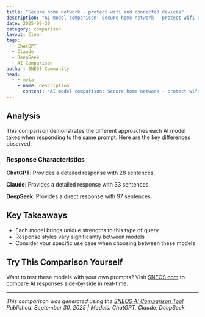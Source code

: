 ```yaml
---
title: "Secure home network - protect wifi and connected devices"
description: "AI model comparison: Secure home network - protect wifi and connected devices..."
date: 2025-09-30
category: comparison
layout: Clean
tags:
  - ChatGPT
  - Claude
  - DeepSeek
  - AI Comparison
author: SNEOS Community
head:
  - - meta
    - name: description
      content: "AI model comparison: Secure home network - protect wifi and connected devices..."
---
```


<ChatComparison
  title="Secure home network - protect wifi and connected devices"
  prompt="Secure home network - protect wifi and connected devices"
  :responses='{
    "ChatGPT": "Securing your home network is vital to protect your personal information, devices, and privacy. Here are comprehensive steps you can take to protect your Wi-Fi and all connected devices:\n\n### 1. Secure Your Wi-Fi Network\n- **Change Default Router Login Credentials:**  \n  Most routers come with default usernames and passwords which are widely known. Change these to strong, unique credentials.\n\n- **Use Strong Wi-Fi Password:**  \n  Set a complex Wi-Fi password (WPA3 or WPA2 encryption). Avoid simple passwords like \u201Cpassword123\u201D or common phrases.\n\n- **Enable WPA3 or WPA2 Encryption:**  \n  Use the strongest encryption standard your router supports. WPA3 is newest and most secure; if your router only supports WPA2, use that.\n\n- **Change Default SSID:**  \n  Rename your Wi-Fi network name (SSID) to something unique, but avoid personal information that could identify you.\n\n- **Disable WPS (Wi-Fi Protected Setup):**  \n  WPS can be vulnerable to brute-force attacks, so turn it off.\n\n- **Keep Router Firmware Updated:**  \n  Regularly check for and install firmware updates from your router manufacturer to patch security vulnerabilities.\n\n### 2. Network Configuration\n- **Enable Network Firewall:**  \n  Use the router\u2019s built-in firewall to block unauthorized access.\n\n- **Disable Remote Management:**  \n  Unless necessary, turn off remote access to your router\u2019s admin panel.\n\n- **Use Guest Networks:**  \n  Create a separate guest Wi-Fi network for visitors to keep your main network devices isolated.\n\n- **Assign Static IPs or Use MAC Filtering:**  \n  Restrict devices allowed on your network by whitelisting MAC addresses, although this can be bypassed by skilled attackers.\n\n### 3. Protect Connected Devices\n- **Keep Device Software Updated:**  \n  Regularly update operating systems, firmware, and apps on all devices (computers, smartphones, smart TVs, IoT devices).\n\n- **Use Strong, Unique Passwords on Devices:**  \n  Avoid using the same password on multiple devices or accounts.\n\n- **Enable Device Firewalls and Antivirus:**  \n  Use reputable security software on your computers and smart devices.\n\n- **Disable Unused Services and Ports:**  \n  Turn off Bluetooth, remote access, or file sharing when not in use.\n\n- **Secure IoT Devices:**  \n  Change default passwords, keep firmware updated, and consider segmenting them on a separate VLAN or guest network.\n\n### 4. Additional Security Measures\n- **Use a VPN:**  \n  Use a trusted VPN service for an extra layer of encryption on your devices.\n\n- **Monitor Network Activity:**  \n  Use your router\u2019s interface or network monitoring tools to check for unknown devices or unusual traffic.\n\n- **Enable Two-Factor Authentication (2FA):**  \n  Use 2FA on important accounts and device admin logins whenever possible.\n\n- **Backup Router Configuration:**  \n  Save a secure backup of your router\u2019s settings after configuration.\n\n---\n\n### Summary Checklist\n- Change router admin username/password  \n- Set strong Wi-Fi password with WPA3/WPA2  \n- Update router firmware regularly  \n- Disable WPS and remote management  \n- Use guest network for visitors  \n- Keep all devices software and firmware updated  \n- Use firewalls and antivirus software on devices  \n- Secure IoT devices and use network segmentation  \n- Monitor connected devices regularly  \n- Use VPN and enable 2FA where possible  \n\nBy following these steps, you can ensure your home network is significantly more secure against unauthorized access and cyber threats.",
    "Claude": "# Comprehensive Home Network Security Guide\n\n## 1. Router \u0026 WiFi Security\n\n### **Router Configuration**\n- **Change default admin credentials** immediately\n- **Update firmware regularly** (enable auto-updates if available)\n- **Disable WPS** (WiFi Protected Setup)\n- **Disable remote management** unless absolutely needed\n- **Change default network name (SSID)** - avoid revealing router brand/model\n\n### **WiFi Security Settings**\n- **Use WPA3** encryption (or WPA2 if WPA3 unavailable)\n- **Create a strong WiFi password** (12\u002B characters, mixed case, numbers, symbols)\n- **Hide network SSID** (optional security through obscurity)\n- **Enable MAC address filtering** for critical devices\n- **Set up guest network** for visitors and IoT devices\n\n## 2. Network Segmentation\n\n### **Create Separate Networks**\n- **Main network**: Computers, phones, tablets\n- **Guest network**: Visitors\n- **IoT network**: Smart home devices, security cameras\n- **Work network**: If working from home\n\n### **VLAN Setup** (Advanced)\nConfigure VLANs to isolate device categories and limit cross-communication.\n\n## 3. Device Security\n\n### **All Connected Devices**\n- **Change default passwords** on all devices\n- **Enable automatic updates** where possible\n- **Regularly update firmware/software**\n- **Disable unnecessary features** (microphones, cameras when not needed)\n- **Review device permissions** and data sharing settings\n\n### **IoT Device Specific**\n- **Research security reputation** before purchasing\n- **Isolate on separate network**\n- **Monitor network traffic** for unusual activity\n- **Replace devices** that no longer receive security updates\n\n## 4. Network Monitoring\n\n### **Built-in Router Tools**\n- **Check connected devices** regularly\n- **Monitor bandwidth usage** for anomalies\n- **Review access logs**\n- **Set up notifications** for new device connections\n\n### **Third-party Solutions**\n- **Network scanning tools**: Fing, Advanced IP Scanner\n- **Router firmware alternatives**: DD-WRT, OpenWrt (for tech-savvy users)\n- **Network monitoring**: PRTG, SolarWinds (for advanced users)\n\n## 5. Firewall Configuration\n\n### **Router Firewall**\n- **Enable built-in firewall**\n- **Block unnecessary ports**\n- **Configure port forwarding** carefully (only when needed)\n- **Enable DDoS protection**\n\n### **Device-level Firewalls**\n- **Enable Windows/Mac firewalls**\n- **Configure application-specific rules**\n- **Block suspicious outbound connections**\n\n## 6. DNS Security\n\n### **Secure DNS Services**\nReplace default ISP DNS with secure alternatives:\n- **Cloudflare**: 1.1.1.1, 1.0.0.1\n- **Quad9**: 9.9.9.9, 149.112.112.112\n- **OpenDNS**: 208.67.222.222, 208.67.220.220\n\n### **DNS Filtering**\n- **Block malicious domains**\n- **Filter inappropriate content**\n- **Prevent DNS hijacking**\n\n## 7. VPN Setup\n\n### **Router-level VPN**\n- **Install VPN on router** to protect all devices\n- **Choose reputable VPN service**\n- **Configure kill switch**\n\n### **Device-level VPN**\n- **Install VPN apps** on individual devices\n- **Use for sensitive activities**\n- **Enable auto-connect** on untrusted networks\n\n## 8. Regular Maintenance\n\n### **Monthly Tasks**\n- [ ] Check for router firmware updates\n- [ ] Review connected devices list\n- [ ] Monitor network performance\n- [ ] Update device passwords if needed\n\n### **Quarterly Tasks**\n- [ ] Audit all connected devices\n- [ ] Review and update firewall rules\n- [ ] Test backup internet connection\n- [ ] Security assessment of new devices\n\n### **Annual Tasks**\n- [ ] Change WiFi password\n- [ ] Complete security audit\n- [ ] Replace aging network equipment\n- [ ] Review and update security policies\n\n## 9. Emergency Procedures\n\n### **Suspected Compromise**\n1. **Disconnect affected devices**\n2. **Change router admin password**\n3. **Change WiFi password**\n4. **Factory reset if necessary**\n5. **Scan all devices for malware**",
    "DeepSeek": "Of course. Securing your home network is a critical step in protecting your privacy and data. A breach can lead to everything from stolen personal information to compromised smart home devices.\n\nHere is a comprehensive, actionable guide to secure your home Wi-Fi and all connected devices, broken down into essential steps.\n\n---\n\n### **Part 1: Fortifying Your Wi-Fi Network (The First Line of Defense)**\n\nYour Wi-Fi router is the gateway to your entire network. Securing it is priority number one.\n\n#### **1. Change Default Administrator Credentials**\nThis is the most critical step. The router\u0027s admin panel controls all settings.\n*   **Why:** Default usernames and passwords (like \u0022admin/admin\u0022) are public knowledge and are the first thing an attacker will try.\n*   **How:** Log into your router\u0027s web interface (usually via \u0060192.168.1.1\u0060 or \u0060192.168.0.1\u0060), find the administration section, and change both the username and password to something strong and unique.\n\n#### **2. Use Strong Wi-Fi Encryption (WPA3 or WPA2)**\nEncryption scrambles the data between your devices and your router.\n*   **Why:** Without it, anyone nearby can eavesdrop on your internet traffic.\n*   **How:** In your Wi-Fi settings, select:\n    *   **WPA3** (Best): The latest and most secure standard. Use this if your router and devices support it.\n    *   **WPA2 (AES)** (Good): The current widespread standard and perfectly secure for most homes. Avoid the outdated and vulnerable WEP or WPA (TKIP).\n\n#### **3. Set a Strong, Unique Wi-Fi Password**\nYour Wi-Fi password is different from your router\u0027s admin password.\n*   **Why:** Prevents neighbors or attackers from easily connecting to your network.\n*   **How:** Use a long passphrase (at least 12 characters) with a mix of uppercase, lowercase, numbers, and symbols. Avoid dictionary words or personal information.\n\n#### **4. Change Your Network Name (SSID)**\n*   **Why:** A default SSID (e.g., \u0022Netgear123\u0022) can reveal your router\u0027s make/model, giving attackers clues about its potential vulnerabilities.\n*   **How:** Change it to something unique that doesn\u0027t personally identify you (e.g., not \u0022SmithFamilyWiFi\u0022).\n\n#### **5. Disable WPS (Wi-Fi Protected Setup)**\n*   **Why:** WPS (the push-button or PIN method) is notoriously vulnerable to brute-force attacks. It can be bypassed in hours.\n*   **How:** Find the WPS setting in your router\u0027s admin panel and **disable it**.\n\n#### **6. Keep Your Router\u0027s Firmware Updated**\n*   **Why:** Firmware updates patch security vulnerabilities that hackers can exploit.\n*   **How:** Enable automatic updates if available. Otherwise, check for updates in the router\u0027s admin panel every few months.\n\n#### **7. Disable Remote Management**\n*   **Why:** This feature allows you to access your router\u0027s admin panel from the internet. For 99% of users, this is an unnecessary risk.\n*   **How:** Ensure \u0022Remote Management\u0022 is turned off. You should only be able to access the admin panel when connected to your home Wi-Fi.\n\n#### **8. Create a Guest Network**\n*   **Why:** This provides internet access to visitors without giving them access to your main network where your computers, smart devices, and file shares live.\n*   **How:** Enable the guest network feature, give it a different name and password, and ensure it\u0027s isolated from your main network.\n\n---\n\n### **Part 2: Securing Connected Devices (The Internet of Things - IoT)**\n\nSmart TVs, speakers, cameras, and other IoT devices are often the weakest link.\n\n#### **1. Change Default Passwords Immediately**\n*   Every device, especially security cameras, must have its default password changed upon setup.\n\n#### **2. Segment Your Network**\nThis is an advanced but highly effective tactic.\n*   **Why:** If a smart light bulb gets hacked, you don\u0027t want the attacker to have a direct path to your laptop or phone.\n*   **How:**\n    *   **VLANs (Virtual LANs):** Many advanced routers (like ASUS, Ubiquiti, TP-Link Omada) allow you to create separate virtual networks. Place all IoT devices on one VLAN and your trusted devices (computers, phones) on another.\n    *   **Use the Guest Network:** A simpler alternative is to put all your IoT devices on the **Guest Network** you created in Part 1.\n\n#### **3. Regularly Update Device Firmware**\n*   Just like your router, smart devices receive security patches. Enable automatic updates or check for them manually every few months.\n\n#### **4. Be Strategic About Device Placement and Features**\n*   **Microphones/Cameras:** Physically cover cameras when not in use and consider disabling microphone access on devices that don\u0027t need it.\n*   **Smart Speakers:** Be mindful of what you say around them, and regularly review and delete your voice history.\n\n---\n\n### **Part 3: General Network Hygiene \u0026 Advanced Practices**\n\n#### **1. Use a Firewall**\n*   **Your Router\u0027s Firewall:** This is almost certainly already enabled. It blocks unsolicited incoming traffic from the internet. Don\u0027t turn it off.\n*   **Software Firewall:** Ensure the firewall on your Windows/Mac computers is turned on.\n\n#### **2. Be Careful with Port Forwarding**\n*   **Why:** Port forwarding opens a direct hole in your router\u0027s firewall to a specific device. Only use it if absolutely necessary (e.g., for a game server) and understand the risks.\n\n#### **3. Use a VPN (Virtual Private Network)**\n*   **For Your Entire Network:** You can install VPN client software on your router. This encrypts *all* traffic from your home to the internet, protecting you from your ISP and on public Wi-Fi.\n*   **On Individual Devices:** Use a reputable VPN service on your laptops and phones, especially when using public Wi-Fi.\n\n#### **4. Monitor Your Network**\n*   **Check Connected Devices:** Periodically look at the list of devices connected to your router. If you see something you don\u0027t recognize, investigate and block it.\n*   **Use Network Monitoring Tools:** For tech-savvy users, tools like Fing (mobile app) can help you scan and identify everything on your network.\n\n---\n\n### **Quick-Check Security Checklist**\n\n*   [ ] Changed router\u0027s default admin username/password.\n*   [ ] Set Wi-Fi encryption to **WPA3** or **WPA2 (AES)**.\n*   [ ] Created a strong, unique Wi-Fi password.\n*   [ ] Renamed the SSID to something non-identifying.\n*   [ ] **Disabled WPS.**\n*   [ ] Updated the router\u0027s firmware.\n*   [ ] Disabled Remote Management.\n*   [ ] Created and used a **Guest Network** for visitors and IoT devices.\n*   [ ] Changed default passwords on all smart devices.\n*   [ ] Enabled automatic updates on router and devices where possible.\n*   [ ] Periodically review the list of connected devices.\n\nBy following these steps, you will have significantly hardened your home network against the vast majority of common threats, creating a much safer digital environment for you and your family."
  }'
  published-date="22:46"
/>

## Analysis

This comparison demonstrates the different approaches each AI model takes when responding to the same prompt. Here are the key differences observed:

### Response Characteristics

**ChatGPT**: Provides a detailed response with 28 sentences. 

**Claude**: Provides a detailed response with 33 sentences. 

**DeepSeek**: Provides a direct response with 97 sentences. 

## Key Takeaways

- Each model brings unique strengths to this type of query
- Response styles vary significantly between models
- Consider your specific use case when choosing between these models

## Try This Comparison Yourself

Want to test these models with your own prompts? Visit [SNEOS.com](https://sneos.com) to compare AI responses side-by-side in real-time.

---

*This comparison was generated using the [SNEOS AI Comparison Tool](https://sneos.com)*
*Published: September 30, 2025 | Models: ChatGPT, Claude, DeepSeek*

